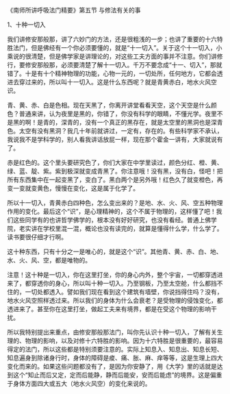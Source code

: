 
《南师所讲呼吸法门精要》第五节 与修法有关的事

1、十种一切入

我们讲修安那般那，讲了六妙门的方法，还是很粗浅的一步；也讲了重要的十六特胜法门，但是佛经有一个你必须要懂的，就是“十一切入”。关于这个十一切入，小乘说的很清楚，但是佛学家是讲理论的，对这些工夫方面的事并不注意。你们讲修行，要修安那般那，必须要清楚了解十一切入。千万不要念成“十一、切入”，那就错了。十是有十个精神物理的功能，心物一元的，一切处所，任何地方，它都会透进去穿过来的，所以叫十一切入。这是什么东西呢？就是青黄赤白，地水火风空识。

青、黄、赤、白是色相。现在天黑了，你离开讲堂看看天空，这个天空是什么颜色？普通来讲，认为夜里是黑的，你错了，你没有科学的眼睛，不懂光学。夜里不是黑的啊！是青的，深青的，没有一个真正的黑存在，就是太空里的黑洞也是深青色。太空有没有黑洞？我几十年前就讲过，一定有，存在的。有些科学家不承认，我说我不是学科学的，别人看我讲话放屁一样，现在那个霍金一讲有，大家就说有了。

赤是红色的。这个里头要研究色了，你们大家在中学里读过，颜色分红、橙、黄、绿、蓝、靛、紫。紫到极深就变成青黑了。你注意哦！没有黑，没有白，怪吧！把所有东西集中在一起变黑了，变白了。黑白两个是另外哦！红色久了就变橙色，再变一变就变黄色，慢慢在变化，这是属于化学了。

所以十一切入，青黄赤白四种色，怎么变出来的？是地、水、火、风、空五种物理作用的变化。最后这个“识”，是心理精神的，这个不属于物理的，这样懂了吧！我们这些同学有的也讲哲学佛学的，根本没有好好研究，也没有看经。普通上佛学院，老实讲在学校里混一混，概论也没有读完的，就算是懂得什么学，什么学了。读书要很仔细才行啊。

这十种东西，只有十分之一是唯心的，就是这个“识”。其他青、黄、赤、白、地、水、火、风、空，都是唯物的。

注意！这十种是一切入，你在这里打坐，你的身心内外，整个宇宙，一切都穿透进来了，都穿透你的身心，所以叫十种一切入。乃至钢板，乃至太空舱，什么都挡不住的，一切处都透入。譬如我们现在看到这个建筑有墙壁，你说挡得住吗？没有，地水火风空照样透过来。所以我们的身体为什么会衰老？是受物理的侵蚀变化，都透进来了。甚至你在这里打坐，做起工夫来有境界，都是在受这个物理的影响干扰。

所以我特别提出来重点，由修安那般那法门，叫你先认识十种一切入，了解有关生理的、物理的影响，以及对修十六特胜的影响。因为十六特胜是很重要的，最容易得定的法门，所以这些都是特别须要注意的。实际上知息入、知息出、知息长短、知息遍身到除诸身行时，身体的障碍是痠、痛、胀、麻、痒等等，这是生理上四大变化而来的。如果这些问题都没有了，是因为你安静了，用《大学》里的话就是达到这个“知止而后又定，定而后能静，静而后能安，安而后能虑”的境界。这是偏重于身体方面四大或五大（地水火风空）的变化来说的。